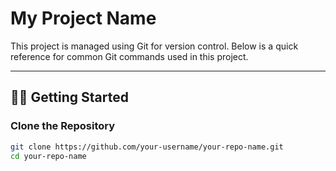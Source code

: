 # My Project Name

This project is managed using Git for version control. Below is a quick reference for common Git commands used in this project.

---

## 🧑‍💻 Getting Started

### Clone the Repository

```bash
git clone https://github.com/your-username/your-repo-name.git
cd your-repo-name

